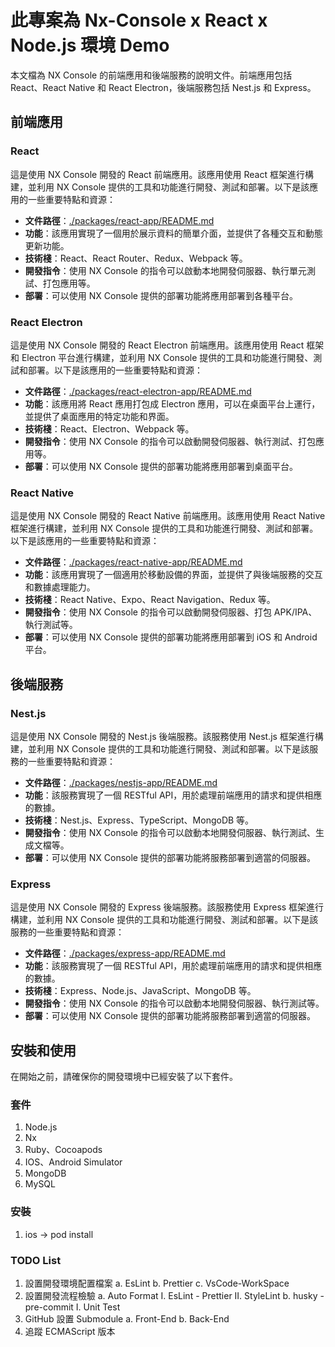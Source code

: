 # 此專案為 Nx-Console x React x Node.js 環境 Demo
本文檔為 NX Console 的前端應用和後端服務的說明文件。前端應用包括 React、React Native 和 React Electron，後端服務包括 Nest.js 和 Express。

## 前端應用

### React
這是使用 NX Console 開發的 React 前端應用。該應用使用 React 框架進行構建，並利用 NX Console 提供的工具和功能進行開發、測試和部署。以下是該應用的一些重要特點和資源：

- **文件路徑**：[./packages/react-app/README.md](./packages/react-app/README.md)
- **功能**：該應用實現了一個用於展示資料的簡單介面，並提供了各種交互和動態更新功能。
- **技術棧**：React、React Router、Redux、Webpack 等。
- **開發指令**：使用 NX Console 的指令可以啟動本地開發伺服器、執行單元測試、打包應用等。
- **部署**：可以使用 NX Console 提供的部署功能將應用部署到各種平台。

### React Electron
這是使用 NX Console 開發的 React Electron 前端應用。該應用使用 React 框架和 Electron 平台進行構建，並利用 NX Console 提供的工具和功能進行開發、測試和部署。以下是該應用的一些重要特點和資源：

- **文件路徑**：[./packages/react-electron-app/README.md](./packages/react-electron-app/README.md)
- **功能**：該應用將 React 應用打包成 Electron 應用，可以在桌面平台上運行，並提供了桌面應用的特定功能和界面。
- **技術棧**：React、Electron、Webpack 等。
- **開發指令**：使用 NX Console 的指令可以啟動開發伺服器、執行測試、打包應用等。
- **部署**：可以使用 NX Console 提供的部署功能將應用部署到桌面平台。

### React Native
這是使用 NX Console 開發的 React Native 前端應用。該應用使用 React Native 框架進行構建，並利用 NX Console 提供的工具和功能進行開發、測試和部署。以下是該應用的一些重要特點和資源：

- **文件路徑**：[./packages/react-native-app/README.md](./packages/react-native-app/README.md)
- **功能**：該應用實現了一個適用於移動設備的界面，並提供了與後端服務的交互和數據處理能力。
- **技術棧**：React Native、Expo、React Navigation、Redux 等。
- **開發指令**：使用 NX Console 的指令可以啟動開發伺服器、打包 APK/IPA、執行測試等。
- **部署**：可以使用 NX Console 提供的部署功能將應用部署到 iOS 和 Android 平台。

## 後端服務

### Nest.js
這是使用 NX Console 開發的 Nest.js 後端服務。該服務使用 Nest.js 框架進行構建，並利用 NX Console 提供的工具和功能進行開發、測試和部署。以下是該服務的一些重要特點和資源：

- **文件路徑**：[./packages/nestjs-app/README.md](./packages/nestjs-app/README.md)
- **功能**：該服務實現了一個 RESTful API，用於處理前端應用的請求和提供相應的數據。
- **技術棧**：Nest.js、Express、TypeScript、MongoDB 等。
- **開發指令**：使用 NX Console 的指令可以啟動本地開發伺服器、執行測試、生成文檔等。
- **部署**：可以使用 NX Console 提供的部署功能將服務部署到適當的伺服器。

### Express
這是使用 NX Console 開發的 Express 後端服務。該服務使用 Express 框架進行構建，並利用 NX Console 提供的工具和功能進行開發、測試和部署。以下是該服務的一些重要特點和資源：

- **文件路徑**：[./packages/express-app/README.md](./packages/express-app/README.md)
- **功能**：該服務實現了一個 RESTful API，用於處理前端應用的請求和提供相應的數據。
- **技術棧**：Express、Node.js、JavaScript、MongoDB 等。
- **開發指令**：使用 NX Console 的指令可以啟動本地開發伺服器、執行測試等。
- **部署**：可以使用 NX Console 提供的部署功能將服務部署到適當的伺服器。

## 安裝和使用
在開始之前，請確保你的開發環境中已經安裝了以下套件。

### 套件

1.  Node.js
2.  Nx
3.  Ruby、Cocoapods
4.  IOS、Android Simulator
5.  MongoDB
6.  MySQL

### 安裝

1. ios -> pod install

### TODO List

1. 設置開發環境配置檔案
  a. EsLint
  b. Prettier
  c. VsCode-WorkSpace
2. 設置開發流程檢驗
  a. Auto Format
    I.  EsLint - Prettier
    II. StyleLint
  b. husky - pre-commit
    I. Unit Test
3. GitHub 設置 Submodule
  a. Front-End
  b. Back-End
4. 追蹤 ECMAScript 版本